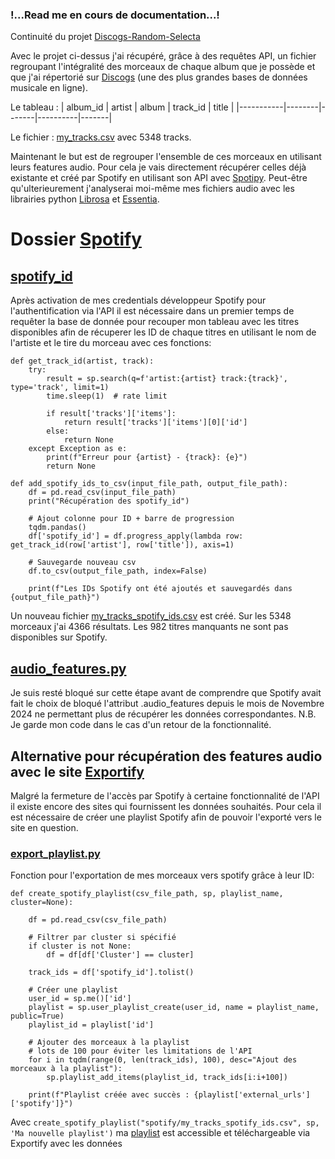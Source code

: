 ### !...Read me en cours de documentation...!

Continuité du projet [Discogs-Random-Selecta](https://github.com/Ben-TerraPi/Discogs-Random-Selecta)


Avec le projet ci-dessus j'ai récupéré, grâce à des requêtes API, un fichier regroupant l'intégralité des morceaux de chaque album que je possède et que j'ai répertorié sur [Discogs](https://www.discogs.com/) (une des plus grandes bases de données musicale en ligne).

Le tableau :
| album_id  | artist | album | track_id | title |
|-----------|--------|-------|----------|-------|

Le fichier : [my_tracks.csv](https://github.com/Ben-TerraPi/clustering_with_audio_feature/blob/main/my_tracks.csv) avec 5348 tracks.

Maintenant le but est de regrouper l'ensemble de ces morceaux en utilisant leurs features audio. Pour cela je vais directement récupérer celles déjà existante et créé par Spotify en utilisant son API avec [Spotipy](https://spotipy.readthedocs.io/en/2.25.1/). Peut-être qu'ulterieurement j'analyserai moi-même mes fichiers audio avec les librairies python [Librosa](https://librosa.org/doc/latest/index.html#) et [Essentia](https://essentia.upf.edu/index.html#).

# Dossier [Spotify](https://github.com/Ben-TerraPi/clustering_with_audio_feature/tree/main/spotify)

## [spotify_id](https://github.com/Ben-TerraPi/clustering_with_audio_feature/blob/main/spotify/spotify_id.py)

Après activation de mes credentials développeur Spotify pour l'authentification via l'API il est nécessaire dans un premier temps de requêter la base de donnée pour recouper mon tableau avec les titres disponibles afin de récuperer les ID de chaque titres en utilisant le nom de l'artiste et le tire du morceau avec ces fonctions:

```
def get_track_id(artist, track):
    try:
        result = sp.search(q=f'artist:{artist} track:{track}', type='track', limit=1)
        time.sleep(1)  # rate limit

        if result['tracks']['items']:
            return result['tracks']['items'][0]['id']
        else:
            return None
    except Exception as e:
        print(f"Erreur pour {artist} - {track}: {e}")
        return None

def add_spotify_ids_to_csv(input_file_path, output_file_path):
    df = pd.read_csv(input_file_path)
    print("Récupération des spotify_id")

    # Ajout colonne pour ID + barre de progression
    tqdm.pandas()
    df['spotify_id'] = df.progress_apply(lambda row: get_track_id(row['artist'], row['title']), axis=1)

    # Sauvegarde nouveau csv
    df.to_csv(output_file_path, index=False)

    print(f"Les IDs Spotify ont été ajoutés et sauvegardés dans {output_file_path}")
```
Un nouveau fichier [my_tracks_spotify_ids.csv](https://github.com/Ben-TerraPi/clustering_with_audio_feature/blob/main/spotify/my_tracks_spotify_ids.csv) est créé. Sur les 5348 morceaux j'ai 4366 résultats. Les 982 titres manquants ne sont pas disponibles sur Spotify.

## [audio_features.py](https://github.com/Ben-TerraPi/clustering_with_audio_feature/blob/main/spotify/audio_features.py)

Je suis resté bloqué sur cette étape avant de comprendre que Spotify avait fait le choix de bloqué l'attribut .audio_features depuis le mois de Novembre 2024 ne permettant plus de récupérer les données correspondantes.
N.B. Je garde mon code dans le cas d'un retour de la fonctionnalité.

## Alternative pour récupération des features audio avec le site [Exportify]([https://www.chosic.com/spotify-playlist-sorter/](https://exportify.net/))

Malgré la fermeture de l'accès par Spotify à certaine fonctionnalité de l'API il existe encore des sites qui fournissent les données souhaités. Pour cela il est nécessaire de créer une playlist Spotify afin de pouvoir l'exporté vers le site en question.

### [export_playlist.py](https://github.com/Ben-TerraPi/clustering_with_audio_feature/blob/main/spotify/export_playlist.py)

Fonction pour l'exportation de mes morceaux vers spotify grâce à leur ID:

```
def create_spotify_playlist(csv_file_path, sp, playlist_name, cluster=None):

    df = pd.read_csv(csv_file_path)

    # Filtrer par cluster si spécifié
    if cluster is not None:
        df = df[df['Cluster'] == cluster]

    track_ids = df['spotify_id'].tolist()

    # Créer une playlist
    user_id = sp.me()['id']
    playlist = sp.user_playlist_create(user_id, name = playlist_name, public=True)
    playlist_id = playlist['id']

    # Ajouter des morceaux à la playlist
    # lots de 100 pour éviter les limitations de l'API
    for i in tqdm(range(0, len(track_ids), 100), desc="Ajout des morceaux à la playlist"):
        sp.playlist_add_items(playlist_id, track_ids[i:i+100])

    print(f"Playlist créée avec succès : {playlist['external_urls']['spotify']}")
```

Avec ``` create_spotify_playlist("spotify/my_tracks_spotify_ids.csv", sp, 'Ma nouvelle playlist') ``` ma [playlist](https://open.spotify.com/playlist/7nFejU5iwTVpYQUfFM1G4E) est accessible et téléchargeable via Exportify avec les données 




